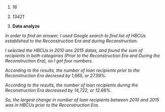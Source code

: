1.  _16_

2.  _13421_

3. **Data analyze**

_In order to find an answer, I used Google search to find list of HBCUs established to the Reconstruction Era and during    Reconstruction_. 


 _I selected the HBCUs in 2010 ans 2015 datas, and found the sum of recipients in both categories (Prior to the Reconstruction Era and During the Reconstruction Era), so I got four numbers_.


 _According to the results, the number of loan recipients prior to the Reconstruction Era decresed by 1,665, or 27.59%_.


 _According to the results, the number of loan recipients during the Reconstruction Era decreased by 14,722, or 12.66%_.


 _So, the largest change in number of loan recipients between 2010 and 2015 was in HBCUs prior to the Reconstruction Era_.
